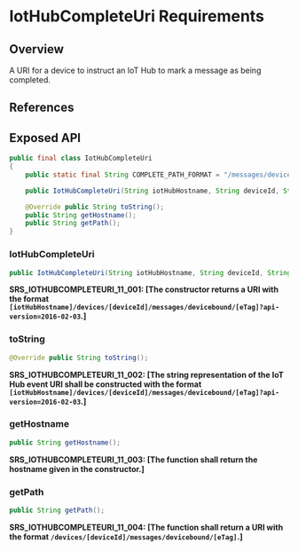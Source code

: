 # IotHubCompleteUri Requirements


## Overview

A URI for a device to instruct an IoT Hub to mark a message as being completed.

## References

## Exposed API

```java
public final class IotHubCompleteUri
{
    public static final String COMPLETE_PATH_FORMAT = "/messages/devicebound/%s";

    public IotHubCompleteUri(String iotHubHostname, String deviceId, String eTag);

    @Override public String toString();
    public String getHostname();
    public String getPath();
}
```


### IotHubCompleteUri

```java
public IotHubCompleteUri(String iotHubHostname, String deviceId, String eTag); 
```

**SRS_IOTHUBCOMPLETEURI_11_001: [**The constructor returns a URI with the format `[iotHubHostname]/devices/[deviceId]/messages/devicebound/[eTag]?api-version=2016-02-03`.**]**


### toString

```java
@Override public String toString();
```

**SRS_IOTHUBCOMPLETEURI_11_002: [**The string representation of the IoT Hub event URI shall be constructed with the format `[iotHubHostname]/devices/[deviceId]/messages/devicebound/[eTag]?api-version=2016-02-03`.**]**


### getHostname

```java
public String getHostname();
```

**SRS_IOTHUBCOMPLETEURI_11_003: [**The function shall return the hostname given in the constructor.**]**


### getPath

```java
public String getPath();
```

**SRS_IOTHUBCOMPLETEURI_11_004: [**The function shall return a URI with the format `/devices/[deviceId]/messages/devicebound/[eTag]`.**]**